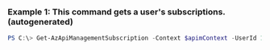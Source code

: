 ### Example 1: This command gets a user's subscriptions. (autogenerated)
```powershell
PS C:\> Get-AzApiManagementSubscription -Context $apimContext -UserId 1
```

